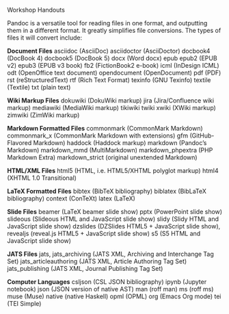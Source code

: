Workshop Handouts


Pandoc is a versatile tool for reading files in one format, and outputting them in a different format. It greatly simplifies file conversions. The types of files it will convert include:

__Document Files__
asciidoc (AsciiDoc) 
asciidoctor (AsciiDoctor)
docbook4 (DocBook 4)
docbook5 (DocBook 5)
docx (Word docx)
epub
epub2 (EPUB v2)
epub3 (EPUB v3 book)
fb2 (FictionBook2 e-book)
icml (InDesign ICML)
odt (OpenOffice text document)
opendocument (OpenDocument)
pdf (PDF)
rst (reStructuredText)
rtf (Rich Text Format)
texinfo (GNU Texinfo)
textile (Textile)
txt (plain text)

__Wiki Markup Files__
dokuwiki (DokuWiki markup)
jira (Jira/Confluence wiki markup)
mediawiki (MediaWiki markup)
tikiwiki
twiki
xwiki (XWiki markup)
zimwiki (ZimWiki markup)

__Markdown Formatted Files__
commonmark (CommonMark Markdown)
commonmark_x (CommonMark Markdown with extensions)
gfm (GitHub-Flavored Markdown)
haddock (Haddock markup)
markdown (Pandoc’s Markdown)
markdown_mmd (MultiMarkdown)
markdown_phpextra (PHP Markdown Extra)
markdown_strict (original unextended Markdown)


__HTML/XML Files__
html5 (HTML, i.e. HTML5/XHTML polyglot markup)
html4 (XHTML 1.0 Transitional)


__LaTeX Formatted Files__
bibtex (BibTeX bibliography)
biblatex (BibLaTeX bibliography)
context (ConTeXt)
latex (LaTeX)


__Slide Files__
beamer (LaTeX beamer slide show)
pptx (PowerPoint slide show)
slideous (Slideous HTML and JavaScript slide show)
slidy (Slidy HTML and JavaScript slide show)
dzslides (DZSlides HTML5 + JavaScript slide show),
revealjs (reveal.js HTML5 + JavaScript slide show)
s5 (S5 HTML and JavaScript slide show)


__JATS Files__
jats, jats_archiving (JATS XML, Archiving and Interchange Tag Set)
jats_articleauthoring (JATS XML, Article Authoring Tag Set)
jats_publishing (JATS XML, Journal Publishing Tag Set)


__Computer Languages__
csljson (CSL JSON bibliography)
ipynb (Jupyter notebook)
json (JSON version of native AST)
man (roff man)
ms (roff ms)
muse (Muse)
native (native Haskell)
opml (OPML)
org (Emacs Org mode)
tei (TEI Simple)

